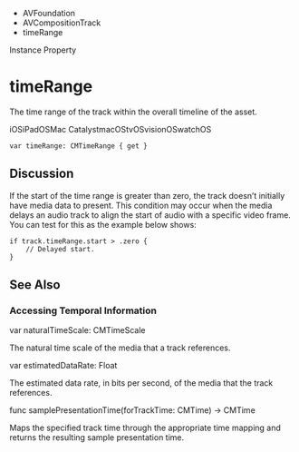 

- AVFoundation
- AVCompositionTrack
-  timeRange 

Instance Property

# timeRange

The time range of the track within the overall timeline of the asset.

iOSiPadOSMac CatalystmacOStvOSvisionOSwatchOS

``` source
var timeRange: CMTimeRange { get }
```

## Discussion

If the start of the time range is greater than zero, the track doesn’t initially have media data to present. This condition may occur when the media delays an audio track to align the start of audio with a specific video frame. You can test for this as the example below shows:

```
if track.timeRange.start > .zero {
    // Delayed start.
}
```

## See Also

### Accessing Temporal Information

var naturalTimeScale: CMTimeScale

The natural time scale of the media that a track references.

var estimatedDataRate: Float

The estimated data rate, in bits per second, of the media that the track references.

func samplePresentationTime(forTrackTime: CMTime) -> CMTime

Maps the specified track time through the appropriate time mapping and returns the resulting sample presentation time.

